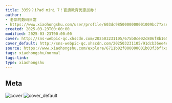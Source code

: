 ```yaml
---
title: 3359？iPad mini 7！官旗教育优惠加券！
author:
- 老邵的数码日常
- https://www.xiaohongshu.com/user/profile/603dc9850000000001009bc7?xsec_token=undefined
created: 2025-03-23T00:00:00
modified: 2025-03-23T00:00:00
cover: http://sns-webpic-qc.xhscdn.com/202503231105/675b0ce02c806f8b165db924a7f89a34/1040g0083195fqcehki705o1tp62g96u75tg03r8!nc_n_webp_prv_1
cover_default: http://sns-webpic-qc.xhscdn.com/202503231105/91dcb36ee4ea11ee7219e603e49207e8/1040g0083195fqcehki705o1tp62g96u75tg03r8!nc_n_webp_mw_1
source: https://www.xiaohongshu.com/explore/6711b02f000000001b03f3bf?xsec_token=ABmlNlPWWpavssXS72BpB39UPOQdU36GQmZ3GAW9FRicE=
tags: xiaohongshu/normal
tags-link:
type: xiaohongshu
---
```


## Meta

![cover](http://sns-webpic-qc.xhscdn.com/202503231105/675b0ce02c806f8b165db924a7f89a34/1040g0083195fqcehki705o1tp62g96u75tg03r8!nc_n_webp_prv_1)
![cover_default](http://sns-webpic-qc.xhscdn.com/202503231105/91dcb36ee4ea11ee7219e603e49207e8/1040g0083195fqcehki705o1tp62g96u75tg03r8!nc_n_webp_mw_1)
